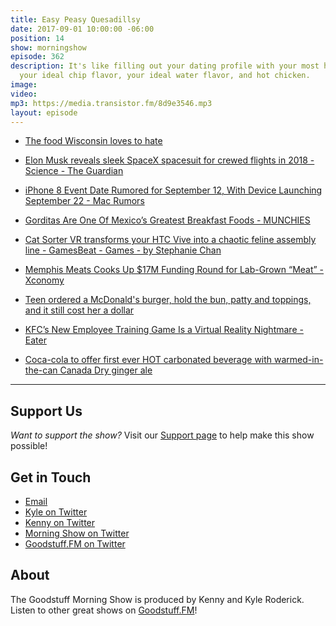 ```yaml
---
title: Easy Peasy Quesadillsy
date: 2017-09-01 10:00:00 -06:00
position: 14
show: morningshow
episode: 362
description: It's like filling out your dating profile with your most hated food,
  your ideal chip flavor, your ideal water flavor, and hot chicken.
image: 
video: 
mp3: https://media.transistor.fm/8d9e3546.mp3
layout: episode
---
```


* [The food Wisconsin loves to hate](http://www.jsonline.com/story/life/green-sheet/2017/08/24/food-wisconsin-loves-hate/595603001/)

* [Elon Musk reveals sleek SpaceX spacesuit for crewed flights in 2018 - Science - The Guardian](https://www.theguardian.com/science/2017/aug/24/elon-musk-reveals-sleek-spacex-spacesuit-for-crewed-flights-in-2018)

* [iPhone 8 Event Date Rumored for September 12, With Device Launching September 22 - Mac Rumors](https://www.macrumors.com/2017/08/23/iphone-8-event-date-rumored-for-september-12-with-device-launching-september-22/)

* [Gorditas Are One Of Mexico’s Greatest Breakfast Foods - MUNCHIES](https://munchies.vice.com/en_us/article/bjjyg8/gorditas-are-one-of-mexicos-greatest-breakfast-foods)

* [Cat Sorter VR transforms your HTC Vive into a chaotic feline assembly line - GamesBeat - Games - by Stephanie Chan](https://venturebeat.com/2017/08/22/cat-sorter-vr-transforms-your-htc-vive-into-a-chaotic-feline-assembly-line/)

* [Memphis Meats Cooks Up $17M Funding Round for Lab-Grown “Meat” - Xconomy](http://www.xconomy.com/san-francisco/2017/08/23/memphis-meats-cooks-up-17m-funding-round-for-lab-grown-meat/#)

* [Teen ordered a McDonald's burger, hold the bun, patty and toppings, and it still cost her a dollar](http://mashable.com/2017/08/23/mcdonalds-nothing-burger/#53rvJaLd4mqd)

* [KFC’s New Employee Training Game Is a Virtual Reality Nightmare - Eater](https://www.eater.com/2017/8/23/16192508/kfc-virtual-reality-training-oculus-rift)

* [Coca-cola to offer first ever HOT carbonated beverage with warmed-in-the-can Canada Dry ginger ale](https://trello.com/c/MITzzPlB/22-coca-cola-to-offer-first-ever-hot-carbonated-beverage-with-warmed-in-the-can-canada-dry-ginger-ale-daily-mail-online)

---

## Support Us
*Want to support the show?* Visit our [Support page](https://goodstuff.fm/support) to help make this show possible!

## Get in Touch
* [Email](mailto:kyle@goodstuff.fm)
* [Kyle on Twitter](http://twitter.com/dogburps)
* [Kenny on Twitter](http://twitter.com/pizzarobotics)
* [Morning Show on Twitter](http://twitter.com/morningshowam)
* [Goodstuff.FM on Twitter](http://twitter.com/goodstufffm)

## About
The Goodstuff Morning Show is produced by Kenny and Kyle Roderick. Listen to other great shows on [Goodstuff.FM](http://goodstuff.fm/shows)!
